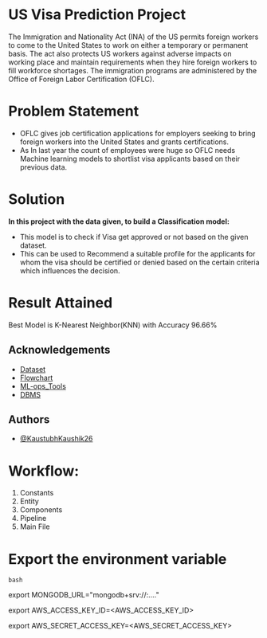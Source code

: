 
# US Visa Prediction Project

The Immigration and Nationality Act (INA) of the US permits foreign workers to come to the United States to work on either a temporary or permanent basis. 
The act also protects US workers against adverse impacts on working place and maintain requirements when they hire foreign workers to fill workforce shortages. The immigration programs are administered by the Office of Foreign Labor Certification (OFLC).

# Problem Statement

* OFLC gives job certification applications for employers seeking to bring foreign workers into the United States and grants certifications. 
* As In last year the count of employees were huge so OFLC needs Machine learning models to shortlist visa applicants based on their previous data.

# Solution
**In this project with the data given, to build a Classification model:**

* This model is to check if Visa get approved or not based on the given dataset.
* This can be used to Recommend a suitable profile for the applicants for whom the visa should be certified or denied based on the certain criteria which influences the decision.

# Result Attained
Best Model is K-Nearest Neighbor(KNN) with Accuracy 96.66%

## Acknowledgements

 - [Dataset](https://www.kaggle.com/datasets/moro23/easyvisa-dataset)
 - [Flowchart](https://whimsical.com/)
 - [ML-ops_Tools](https://www.evidentlyai.com/)
 - [DBMS](https://account.mongodb.com/account/login)

## Authors

- [@KaustubhKaushik26](https://github.com/KaustubhKaushik26/US-Visa-Applications)

# Workflow:

1. Constants
2. Entity 
3. Components
4. Pipeline
5. Main File


# Export the environment variable
`bash`


export MONGODB_URL="mongodb+srv://<username>:<password>...."

export AWS_ACCESS_KEY_ID=<AWS_ACCESS_KEY_ID>

export AWS_SECRET_ACCESS_KEY=<AWS_SECRET_ACCESS_KEY>


